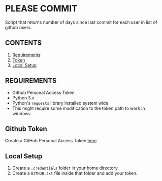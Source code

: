 # PLEASE COMMIT
Script that returns number of days since last commit for each user in list of github users.

## CONTENTS
1. [Requirements](#requirements)
2. [Token](#github-token)
3. [Local Setup](#local-setup)

## REQUIREMENTS
* Github Personal Access Token
* Python 3.x
* Python's `requests` library installed system wide
* This might require some modification to the token path to work in windows

## Github Token
Create a GitHub Personal Access Token [here](https://github.com/settings/tokens)

## Local Setup
1. Create a `.credentials` folder in your home directory
2. Create a `GITHUB.txt` file inside that folder and add your token.
